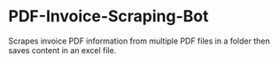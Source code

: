# PDF-Invoice-Scraping-Bot
Scrapes invoice PDF information from multiple PDF files in a folder then saves content in an excel file.
